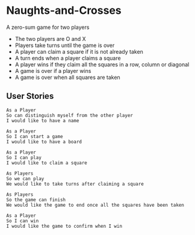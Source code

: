 Naughts-and-Crosses
===================
A zero-sum game for two players
* The two players are O and X
* Players take turns until the game is over
* A player can claim a square if it is not already taken
* A turn ends when a player claims a square
* A player wins if they claim all the squares in a row, column or diagonal
* A game is over if a player wins
* A game is over when all squares are taken

User Stories
------------
```
As a Player
So can distinguish myself from the other player
I would like to have a name
```

```
As a Player
So I can start a game
I would like to have a board
```

```
As a Player
So I can play
I would like to claim a square
```

```
As Players
So we can play
We would like to take turns after claiming a square
```

```
As Players
So the game can finish
We would like the game to end once all the squares have been taken
```

```
As a Player
So I can win
I would like the game to confirm when I win
```

